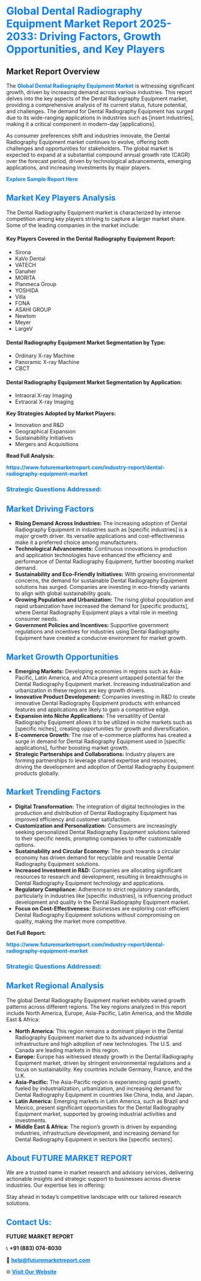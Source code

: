 <h1 style="color: #007BFF;">Global Dental Radiography Equipment Market Report 2025-2033: Driving Factors, Growth Opportunities, and Key Players</h1>

<section id="overview">
<h2>Market Report Overview</h2>
<p>The <a href="https://www.futuremarketreport.com/industry-report/dental-radiography-equipment-market" style="color: #007BFF; text-decoration: none;"><strong>Global Dental Radiography Equipment Market</strong></a> is witnessing significant growth, driven by increasing demand across various industries. This report delves into the key aspects of the Dental Radiography Equipment market, providing a comprehensive analysis of its current status, future potential, and challenges. The demand for Dental Radiography Equipment has surged due to its wide-ranging applications in industries such as [insert industries], making it a critical component in modern-day [applications].</p>
<p>As consumer preferences shift and industries innovate, the Dental Radiography Equipment market continues to evolve, offering both challenges and opportunities for stakeholders. The global market is expected to expand at a substantial compound annual growth rate (CAGR) over the forecast period, driven by technological advancements, emerging applications, and increasing investments by major players.</p>
</section>

<section id="overview">
<p><a href="https://www.futuremarketreport.com/request-sample/reportId=79504" style="color: #007BFF; text-decoration: none;"><strong>Explore Sample Report Here</strong></a></p>
</section>

<section id="key-players">
<h2 style="color: #007BFF;">Market Key Players Analysis</h2>
<p>The Dental Radiography Equipment market is characterized by intense competition among key players striving to capture a larger market share. Some of the leading companies in the market include:</p>
<h4>Key Players Covered in the Dental Radiography Equipment Report:</h4>
<ul><li>Sirona</li><li>KaVo Dental</li><li>VATECH</li><li>Danaher</li><li>MORITA</li><li>Planmeca Group</li><li>YOSHIDA</li><li>Villa</li><li>FONA</li><li>ASAHI GROUP</li><li>Newtom</li><li>Meyer</li><li>LargeV</li></ul>
<h4>Dental Radiography Equipment Market Segmentation by Type:</h4>
<ul><li>Ordinary X-ray Machine</li><li>Panoramic X-ray Machine</li><li>CBCT</li></ul>

<h4>Dental Radiography Equipment Market Segmentation by Application:</h4>
<ul><li>Intraoral X-ray Imaging</li><li>Extraoral X-ray Imaging</li></ul>
<p><strong>Key Strategies Adopted by Market Players:</strong></p>
<ul>
<li>Innovation and R&D</li>
<li>Geographical Expansion</li>
<li>Sustainability Initiatives</li>
<li>Mergers and Acquisitions</li>
</ul>
</section>

<section>
<p><strong>Read Full Analysis: </strong></p><a href="https://www.futuremarketreport.com/industry-report/dental-radiography-equipment-market" style="color: #007BFF; text-decoration: none;"><strong>https://www.futuremarketreport.com/industry-report/dental-radiography-equipment-market</strong></a>
<h3 style="color: #007BFF;">Strategic Questions Addressed:</h3>
</section>

<section id="driving-factors">
<h2 style="color: #007BFF;">Market Driving Factors</h2>
<ul>
<li><strong>Rising Demand Across Industries:</strong> The increasing adoption of Dental Radiography Equipment in industries such as [specific industries] is a major growth driver. Its versatile applications and cost-effectiveness make it a preferred choice among manufacturers.</li>
<li><strong>Technological Advancements:</strong> Continuous innovations in production and application technologies have enhanced the efficiency and performance of Dental Radiography Equipment, further boosting market demand.</li>
<li><strong>Sustainability and Eco-Friendly Initiatives:</strong> With growing environmental concerns, the demand for sustainable Dental Radiography Equipment solutions has surged. Companies are investing in eco-friendly variants to align with global sustainability goals.</li>
<li><strong>Growing Population and Urbanization:</strong> The rising global population and rapid urbanization have increased the demand for [specific products], where Dental Radiography Equipment plays a vital role in meeting consumer needs.</li>
<li><strong>Government Policies and Incentives:</strong> Supportive government regulations and incentives for industries using Dental Radiography Equipment have created a conducive environment for market growth.</li>
</ul>
</section>

<section id="growth-opportunities">
<h2 style="color: #007BFF;">Market Growth Opportunities</h2>
<ul>
<li><strong>Emerging Markets:</strong> Developing economies in regions such as Asia-Pacific, Latin America, and Africa present untapped potential for the Dental Radiography Equipment market. Increasing industrialization and urbanization in these regions are key growth drivers.</li>
<li><strong>Innovative Product Development:</strong> Companies investing in R&D to create innovative Dental Radiography Equipment products with enhanced features and applications are likely to gain a competitive edge.</li>
<li><strong>Expansion into Niche Applications:</strong> The versatility of Dental Radiography Equipment allows it to be utilized in niche markets such as [specific niches], creating opportunities for growth and diversification.</li>
<li><strong>E-commerce Growth:</strong> The rise of e-commerce platforms has created a surge in demand for Dental Radiography Equipment used in [specific applications], further boosting market growth.</li>
<li><strong>Strategic Partnerships and Collaborations:</strong> Industry players are forming partnerships to leverage shared expertise and resources, driving the development and adoption of Dental Radiography Equipment products globally.</li>
</ul>
</section>

<section id="trending-factors">
<h2 style="color: #007BFF;">Market Trending Factors</h2>
<ul>
<li><strong>Digital Transformation:</strong> The integration of digital technologies in the production and distribution of Dental Radiography Equipment has improved efficiency and customer satisfaction.</li>
<li><strong>Customization and Personalization:</strong> Consumers are increasingly seeking personalized Dental Radiography Equipment solutions tailored to their specific needs, prompting companies to offer customizable options.</li>
<li><strong>Sustainability and Circular Economy:</strong> The push towards a circular economy has driven demand for recyclable and reusable Dental Radiography Equipment solutions.</li>
<li><strong>Increased Investment in R&D:</strong> Companies are allocating significant resources to research and development, resulting in breakthroughs in Dental Radiography Equipment technology and applications.</li>
<li><strong>Regulatory Compliance:</strong> Adherence to strict regulatory standards, particularly in industries like [specific industries], is influencing product development and quality in the Dental Radiography Equipment market.</li>
<li><strong>Focus on Cost-Effectiveness:</strong> Businesses are exploring cost-efficient Dental Radiography Equipment solutions without compromising on quality, making the market more competitive.</li>
</ul>
</section>

<section>
<p><strong>Get Full Report: </strong></p><a href="https://www.futuremarketreport.com/industry-report/dental-radiography-equipment-market" style="color: #007BFF; text-decoration: none;"><strong>https://www.futuremarketreport.com/industry-report/dental-radiography-equipment-market</strong></a>
<h3 style="color: #007BFF;">Strategic Questions Addressed:</h3>
</section>


<section id="regional-analysis">
<h2 style="color: #007BFF;">Market Regional Analysis</h2>
<p>The global Dental Radiography Equipment market exhibits varied growth patterns across different regions. The key regions analyzed in this report include North America, Europe, Asia-Pacific, Latin America, and the Middle East & Africa:</p>
<ul>
<li><strong>North America:</strong> This region remains a dominant player in the Dental Radiography Equipment market due to its advanced industrial infrastructure and high adoption of new technologies. The U.S. and Canada are leading markets in this region.</li>
<li><strong>Europe:</strong> Europe has witnessed steady growth in the Dental Radiography Equipment market, driven by stringent environmental regulations and a focus on sustainability. Key countries include Germany, France, and the U.K.</li>
<li><strong>Asia-Pacific:</strong> The Asia-Pacific region is experiencing rapid growth, fueled by industrialization, urbanization, and increasing demand for Dental Radiography Equipment in countries like China, India, and Japan.</li>
<li><strong>Latin America:</strong> Emerging markets in Latin America, such as Brazil and Mexico, present significant opportunities for the Dental Radiography Equipment market, supported by growing industrial activities and investments.</li>
<li><strong>Middle East & Africa:</strong> The region’s growth is driven by expanding industries, infrastructure development, and increasing demand for Dental Radiography Equipment in sectors like [specific sectors].</li>
</ul>
</section>

<footer>
<h2 style="color: #007BFF;">About FUTURE MARKET REPORT</h2>
<p>We are a trusted name in market research and advisory services, delivering actionable insights and strategic support to businesses across diverse industries. Our expertise lies in offering:</p>

<p>Stay ahead in today’s competitive landscape with our tailored research solutions.</p>

<h2 style="color: #007BFF;">Contact Us:</h2>
<p><strong>FUTURE MARKET REPORT</strong></p>
<p>📞 <strong>+91 (883) 074-8030</strong></p>
<p>📧 <strong><a href="mailto:help@futuremarketreport.com" style="color: #007BFF;">help@futuremarketreport.com</a></strong></p>
<p>🌐 <strong><a href="https://www.futuremarketreport.com/" style="color: #007BFF;">Visit Our Website</a></strong></p>
</footer>